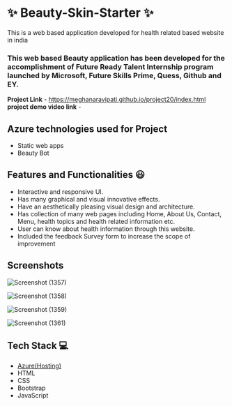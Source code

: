  # ✨ Beauty-Skin-Starter ✨

This is a web based application developed for health related based website in india

### This web based Beauty application has been developed for the accomplishment of Future Ready Talent Internship program launched by Microsoft, Future Skills Prime, Quess, Github and EY.


**Project Link** - https://meghanaravipati.github.io/project20/index.html
**project demo video link** - 

## Azure technologies used for Project

- Static web apps
- Beauty Bot

## Features and Functionalities 😃

- Interactive and responsive UI.
- Has many graphical and visual innovative effects.
- Have an aesthetically pleasing visual design and architecture.
- Has collection of many web pages including Home, About Us, Contact, Menu, health topics and health related information etc.
- User can know about health information through this website.
- Included the feedback Survey form to increase the scope of improvement 

## Screenshots

![Screenshot (1357)](https://user-images.githubusercontent.com/117813056/201728436-60e14687-c36f-4f53-90b0-245b89fae180.png)



![Screenshot (1358)](https://user-images.githubusercontent.com/117813056/201728455-3e5cb8ba-7d13-4bed-bad6-a2c9da84fe4a.png)



![Screenshot (1359)](https://user-images.githubusercontent.com/117813056/201728476-b0383ec8-e945-4c77-93f3-380e76fcb0d1.png)



![Screenshot (1361)](https://user-images.githubusercontent.com/117813056/201729064-aa04af06-e87b-42ee-8a3e-57b9a7087b4f.png)



## Tech Stack 💻

- [Azure(Hosting)](https://azure.microsoft.com/en-in/features/azure-portal/)
- HTML
- CSS
- Bootstrap
- JavaScript
